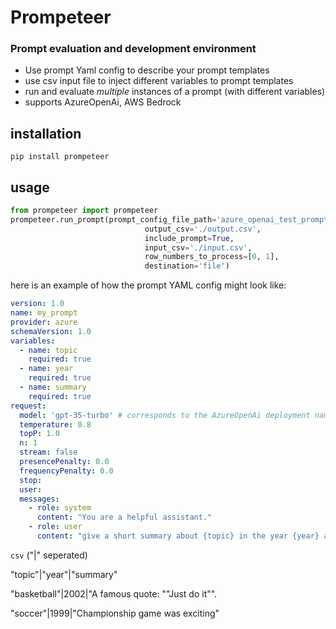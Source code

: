 # Prompeteer
### Prompt evaluation and development environment

- Use prompt Yaml config to describe your prompt templates  
- use csv input file to inject different variables to prompt templates
- run and evaluate *multiple* instances of a prompt (with different variables)
- supports AzureOpenAi, AWS Bedrock

## installation
```shell
pip install prompeteer
```

## usage
```python
from prompeteer import prompeteer
prompeteer.run_prompt(prompt_config_file_path='azure_openai_test_prompt.yaml',
                              output_csv='./output.csv',
                              include_prompt=True,
                              input_csv='./input.csv',
                              row_numbers_to_process=[0, 1],
                              destination='file')
```

here is an example of how the prompt YAML config might look like:
```yaml
version: 1.0
name: my_prompt
provider: azure
schemaVersion: 1.0
variables:
  - name: topic
    required: true
  - name: year
    required: true
  - name: summary
    required: true
request:
  model: 'gpt-35-turbo' # corresponds to the AzureOpenAi deployment name
  temperature: 0.8
  topP: 1.0
  n: 1
  stream: false
  presencePenalty: 0.0
  frequencyPenalty: 0.0
  stop:
  user:
  messages:
    - role: system
      content: "You are a helpful assistant."
    - role: user
      content: "give a short summary about {topic} in the year {year} ahd here is a summary example"

```

```csv``` ("|" seperated)

"topic"|"year"|"summary"

"basketball"|2002|"A famous quote: ""Just do it"".

"soccer"|1999|"Championship game was exciting"

```